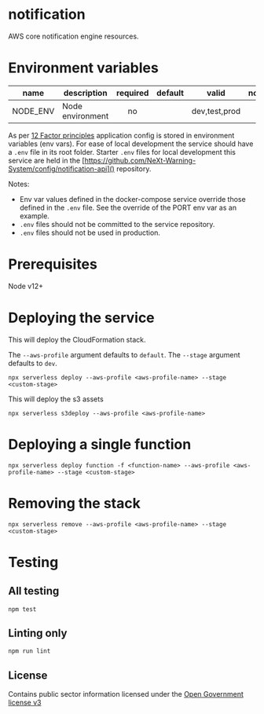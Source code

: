 # notification

AWS core notification engine resources.

# Environment variables

| name                     | description                | required   | default   | valid                         | notes   |
| ----------               | ------------------         | :--------: | --------- | :---------------------------: | ------- |
| NODE_ENV                 | Node environment           | no         |           | dev,test,prod                 |         |


As per [12 Factor principles](https://12factor.net/config) application config is stored in environment variables (env vars). For ease of local development the service should have a `.env` file in its root folder. Starter `.env` files for local development this service are held in the [https://github.com/NeXt-Warning-System/config/notification-api]() repository.

Notes:
* Env var values defined in the docker-compose service override those defined in the `.env` file. See the override of the PORT env var as an example.
* `.env` files should not be committed to the service repository.
* `.env` files should not be used in production.

# Prerequisites

Node v12+

# Deploying the service

This will deploy the CloudFormation stack.

The `--aws-profile` argument defaults to `default`.
The `--stage` argument defaults to `dev`.

`npx serverless deploy --aws-profile <aws-profile-name> --stage <custom-stage>`

This will deploy the s3 assets

`npx serverless s3deploy --aws-profile <aws-profile-name>`

# Deploying a single function

`npx serverless deploy function -f <function-name> --aws-profile <aws-profile-name> --stage <custom-stage>`

# Removing the stack

`npx serverless remove --aws-profile <aws-profile-name> --stage <custom-stage>`

# Testing

## All testing

`npm test`

## Linting only

`npm run lint`


## License

Contains public sector information licensed under the [Open Government license v3](./LICENCE)
